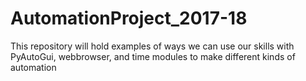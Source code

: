 # AutomationProject_2017-18
This repository will hold examples of ways we can use our skills with PyAutoGui, webbrowser, and time modules to make different kinds of automation
